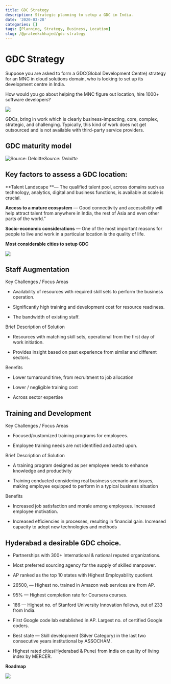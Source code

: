 ```yaml
---
title: GDC Strategy
description: Strategic planning to setup a GDC in India.
date: '2020-03-28'
categories: []
tags: [Planning, Strategy, Business, Location]
slug: /@prateekchhajed/gdc-strategy
---
```



# GDC Strategy

Suppose you are asked to form a GDC(Global Development Centre) strategy for an MNC in cloud solutions domain, who is looking to set up its development centre in India.

How would you go about helping the MNC figure out location, hire 1000+ software developers?

![](https://cdn-images-1.medium.com/max/2000/0*aNMe7T1jrsaU_oqp)

GDCs, bring in work which is clearly business-impacting, core, complex, strategic, and challenging. Typically, this kind of work does not get outsourced and is not available with third-party service providers.

## GDC maturity model

![Source: Deloitte](https://cdn-images-1.medium.com/max/3200/0*GQL80PwGM9cnhGef)*Source: Deloitte*

## **Key factors to assess a GDC location:**

**Talent Landscape **— The qualified talent pool, across domains such as technology, analytics, digital and business functions, is available at scale is crucial.

**Access to a mature ecosystem** — Good connectivity and accessibility will help attract talent from anywhere in India, the rest of Asia and even other parts of the world.”

**Socio-economic considerations** — One of the most important reasons for people to live and work in a particular location is the quality of life.

**Most considerable cities to setup GDC**

![](https://cdn-images-1.medium.com/max/2008/1*4yND9x7JDLwVNKhpOPgM7Q.png)

## **Staff Augmentation**

Key Challenges / Focus Areas

* Availability of resources with required skill sets to perform the business operation.

* Significantly high training and development cost for resource readiness.

* The bandwidth of existing staff.

Brief Description of Solution

* Resources with matching skill sets, operational from the first day of work initiation.

* Provides insight based on past experience from similar and different sectors.

Benefits

* Lower turnaround time, from recruitment to job allocation

* Lower / negligible training cost

* Across sector expertise

## **Training and Development**

Key Challenges / Focus Areas

* Focused/customized training programs for employees.

* Employee training needs are not identified and acted upon.

Brief Description of Solution

* A training program designed as per employee needs to enhance knowledge and productivity

* Training conducted considering real business scenario and issues, making employee equipped to perform in a typical business situation

Benefits

* Increased job satisfaction and morale among employees. Increased employee motivation.

* Increased efficiencies in processes, resulting in financial gain. Increased capacity to adopt new technologies and methods

## **Hyderabad a desirable GDC choice.**

* Partnerships with 300+ International & national reputed organizations.

* Most preferred sourcing agency for the supply of skilled manpower.

* AP ranked as the top 10 states with Highest Employability quotient.

* 26500, — Highest no. trained in Amazon web services are from AP.

* 95% — Highest completion rate for Coursera courses.

* 186 — Highest no. of Stanford University Innovation fellows, out of 233 from India.

* First Google code lab established in AP. Largest no. of certified Google coders.

* Best state — Skill development (Silver Category) in the last two consecutive years institutional by ASSOCHAM.

* Highest rated cities(Hyderabad & Pune) from India on quality of living index by MERCER.

**Roadmap**

![](https://cdn-images-1.medium.com/max/2000/1*xPGHYNXCUdWFuOy37ftUcQ.png)
